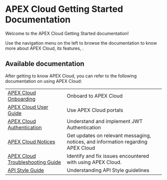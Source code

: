 # APEX Cloud Getting Started Documentation

Welcome to the APEX Cloud Getting Started documentation! 

Use the navigation menu on the left to browse the documentation to know more about APEX Cloud, its features, .

## Available documentation

After getting to know APEX Cloud, you can refer to the following documentation on using APEX Cloud:

|    |    | 
| -- | -- |
| [APEX Cloud Onboarding](https://docs.developer.tech.gov.sg/docs/apex-cloud-onboarding) | Onboard to APEX Cloud |
| [APEX Cloud User Guide](https://docs.developer.tech.gov.sg/docs/apex-cloud-user-guide) | Use APEX Cloud portals |
| [APEX Cloud Authentication](https://docs.developer.tech.gov.sg/docs/apex-cloud-authentication) | Understand and implement JWT Authentication |
| [APEX Cloud Notices](https://docs.developer.tech.gov.sg/docs/apex-cloud-notices) | Get updates on relevant messaging, notices, and information regarding APEX Cloud |
| [APEX Cloud Troubleshooting Guide](https://docs.developer.tech.gov.sg/docs/apex-cloud-troubleshooting-guide) | Identify and fix issues encountered with using APEX Cloud. |
| [API Style Guide](https://docs.developer.tech.gov.sg/docs/api-style-guide/) | Understanding API Style guidelines |

